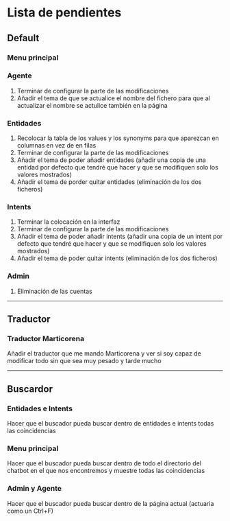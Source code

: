 # Lista de pendientes

## Default

### Menu principal


### Agente

1. Terminar de configurar la parte de las modificaciones
2. Añadir el tema de que se actualice el nombre del fichero para que al actualizar el nombre se actulice también en la
   página

### Entidades

1. Recolocar la tabla de los values y los synonyms para que aparezcan en columnas en vez de en filas
2. Terminar de configurar la parte de las modificaciones
3. Añadir el tema de poder añadir entidades (añadir una copia de una entidad por defecto que tendré que hacer y que se
   modifiquen solo los valores mostrados)
4. Añadir el tema de porder quitar entidades (eliminación de los dos ficheros)

### Intents

1. Terminar la colocación en la interfaz
2. Terminar de configurar la parte de las modificaciones
3. Añadir el tema de poder añadir intents (añadir una copia de un intent por defecto que tendré que hacer y que se
   modifiquen solo los valores mostrados)
4. Añadir el tema de poder quitar intents (eliminación de los dos ficheros)

### Admin

1. Eliminación de las cuentas

---------------------------------------------

## Traductor

### Traductor Marticorena

Añadir el traductor que me mando Marticorena y ver si soy capaz de modificar todo sin que sea muy pesado y tarde mucho


---------------------------------------------

## Buscardor

### Entidades e Intents

Hacer que el buscador pueda buscar dentro de entidades e intents todas las coincidencias

### Menu principal

Hacer que el buscador pueda buscar dentro de todo el directorio del chatbot en el que nos encontremos y muestre todas
las coincidencias

### Admin y Agente

Hacer que el buscador pueda buscar dentro de la página actual (actuaria como un Ctrl+F)
